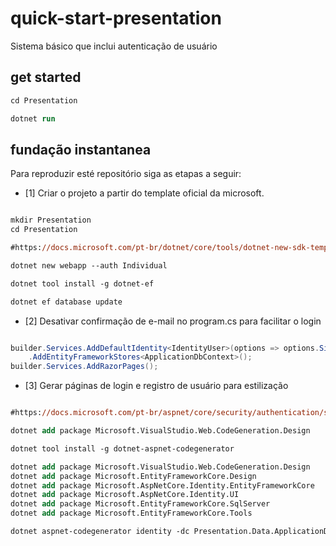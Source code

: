 # quick-start-presentation 

Sistema básico que inclui autenticação de usuário

## get started

```ps
cd Presentation

dotnet run
```

## fundação instantanea

Para reproduzir esté repositório siga as etapas a seguir:

- [1] Criar o projeto a partir do template oficial da microsoft.

```ps

mkdir Presentation
cd Presentation

#https://docs.microsoft.com/pt-br/dotnet/core/tools/dotnet-new-sdk-templates#web-options

dotnet new webapp --auth Individual

dotnet tool install -g dotnet-ef

dotnet ef database update

```

- [2] Desativar confirmação de e-mail no program.cs para facilitar o login 

```csharp

builder.Services.AddDefaultIdentity<IdentityUser>(options => options.SignIn.RequireConfirmedAccount = false) // desabilitando confirmação de email
    .AddEntityFrameworkStores<ApplicationDbContext>();
builder.Services.AddRazorPages();

```

- [3] Gerar páginas de login e registro de usuário para estilização

```ps

#https://docs.microsoft.com/pt-br/aspnet/core/security/authentication/scaffold-identity?view=aspnetcore-6.0&tabs=netcore-cli#scaffold-identity-into-a-razor-project-with-authorization

dotnet add package Microsoft.VisualStudio.Web.CodeGeneration.Design

dotnet tool install -g dotnet-aspnet-codegenerator

dotnet add package Microsoft.VisualStudio.Web.CodeGeneration.Design
dotnet add package Microsoft.EntityFrameworkCore.Design
dotnet add package Microsoft.AspNetCore.Identity.EntityFrameworkCore
dotnet add package Microsoft.AspNetCore.Identity.UI
dotnet add package Microsoft.EntityFrameworkCore.SqlServer
dotnet add package Microsoft.EntityFrameworkCore.Tools

dotnet aspnet-codegenerator identity -dc Presentation.Data.ApplicationDbContext --files "Account.Register;Account.Login"

```
